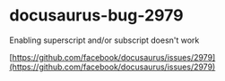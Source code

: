 # docusaurus-bug-2979
Enabling superscript and/or subscript doesn't work

[https://github.com/facebook/docusaurus/issues/2979](https://github.com/facebook/docusaurus/issues/2979)
